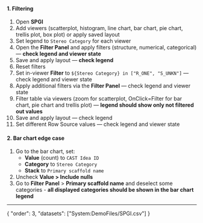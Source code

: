 #### 1. Filtering 

1. Open **SPGI**
2. Add viewers (scatterplot, histogram, line chart, bar chart, pie chart, trellis plot, box plot) or apply saved layout
3. Set legend to `Stereo Category` for each viewer
4. Open the **Filter Panel** and apply filters (structure, numerical, categorical) — **check legend and viewer state**
5. Save and apply layout — **check legend**
6. Reset filters
7. Set in-viewer **Filter** to `${Stereo Category} in ["R_ONE", "S_UNKN"]` — check legend and viewer state
8. Apply additional filters via the **Filter Panel** — check legend and viewer state
9. Filter table via viewers (zoom for scatterplot, OnClick=Filter for bar chart, pie chart and trellis plot) — **legend should show only not filtered out values**
10. Save and apply layout — check legend
11. Set different Row Source values — check legend and viewer state

#### 2. Bar chart edge case

1. Go to the bar chart, set:
   * **Value** (count) to `CAST Idea ID `
   * **Category** to  `Stereo Category `
   * **Stack** to `Primary scaffold name`
1. Uncheck **Value > Include nulls**
1. Go to **Filter Panel** > **Primary scaffold name** and deselect some categories - **all displayed categories should be shown in the bar chart legend**

---
{
  "order": 3,
  "datasets": ["System:DemoFiles/SPGI.csv"]
}